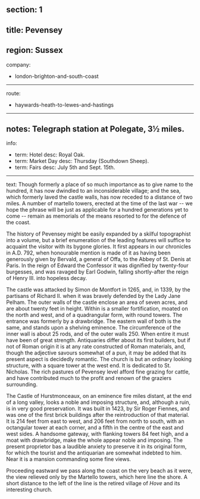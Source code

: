 section: 1
----
title: Pevensey
----
region: Sussex
----
company:
- london-brighton-and-south-coast
----
route:
- haywards-heath-to-lewes-and-hastings
----
notes: Telegraph station at Polegate, 3½ miles.
----
info:
- term: Hotel
  desc: Royal Oak.
- term: Market Day
  desc: Thursday (Southdown Sheep).
- term: Fairs
  desc: July 5th and Sept. 15th.
----
text: Though formerly a place of so much importance as to give name to the hundred, it has now dwindled to an inconsiderable village; and the sea, which formerly laved the castle walls, has now receded to a distance of two miles. A number of martello towers, erected at the time of the last war -- we hope the phrase will be just as applicable for a hundred generations yet to come -- remain as memorials of the means resorted to for the defence of the coast.

The history of Pevensey might be easily expanded by a skilful topographist into a volume, but a brief enumeration of the leading features will suffice to acquaint the visitor with its bygone glories. It first appears in our chronicles in A.D. 792, when honourable mention is made of it as having been generously given by Bervald, a general of Offa, to the Abbey of St. Denis at Paris. In the reign of Edward the Confessor it was dignified by twenty-four burgesses, and was ravaged by Earl Godwin, falling shortly-after the reign of Henry III. into hopeless decay.

The castle was attacked by Simon de Montfort in 1265, and, in 1339, by the partisans of Richard II. when it was bravely defended by the Lady Jane Pelham. The outer walls of the castle enclose an area of seven acres, and are about twenty feet in height. Within is a smaller fortification, moated on the north and west, and of a quadrangular form, with round towers. The entrance was formerly by a drawbridge. The eastern wall of both is the same, and stands upon a shelving eminence. The circumference of the inner wall is about 25 rods, and of the outer walls 250. When entire it must have been of great strength. Antiquaries differ about its first builders, but if not of Roman origin it is at any rate constructed of Roman materials, and, though the adjective savours somewhat of a pun, it may be added that its present aspect is decidedly romantic. The church is but an ordinary looking structure, with a square tower at the west end. It is dedicated to St. Nicholas. The rich pastures of Pevensey level afford fine grazing for cattle, and have contributed much to the profit and renown of the graziers surrounding.

The Castle of Hurstmonceaux, on an eminence fire miles distant, at the end of a long valley, looks a noble and imposing structure, and, although a ruin, is in very good preservation. It was built in 1423, by Sir Roger Fiennes, and was one of the first brick buildings after the reintroduction of that material. It is 214 feet from east to west, and 206 feet from north to south, with an octangular tower at each corner, and a fifth in the centre of the east and west sides. A handsome gateway, with flanking towers 84 feet high, and a moat with drawbridge, make the whole appear noble and imposing. The present proprietor bas a laudible anxiety to preserve it in its original form, for which the tourist and the antiquarian are somewhat indebted to him. Near it is a mansion commanding some fine views.

Proceeding eastward we pass along the coast on the very beach as it were, the view relieved only by the Martello towers, which here line the shore. A short distance to the left of the line is the retired village of *Hove* and its interesting church.
